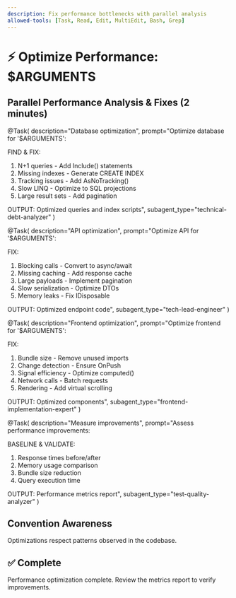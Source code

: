 ```yaml
---
description: Fix performance bottlenecks with parallel analysis
allowed-tools: [Task, Read, Edit, MultiEdit, Bash, Grep]
---
```


# ⚡ Optimize Performance: $ARGUMENTS

## Parallel Performance Analysis & Fixes (2 minutes)

@Task(
  description="Database optimization",
  prompt="Optimize database for '$ARGUMENTS':
  
  FIND & FIX:
  1. N+1 queries - Add Include() statements
  2. Missing indexes - Generate CREATE INDEX
  3. Tracking issues - Add AsNoTracking()
  4. Slow LINQ - Optimize to SQL projections
  5. Large result sets - Add pagination
  
  OUTPUT: Optimized queries and index scripts",
  subagent_type="technical-debt-analyzer"
)

@Task(
  description="API optimization",
  prompt="Optimize API for '$ARGUMENTS':
  
  FIX:
  1. Blocking calls - Convert to async/await
  2. Missing caching - Add response cache
  3. Large payloads - Implement pagination
  4. Slow serialization - Optimize DTOs
  5. Memory leaks - Fix IDisposable
  
  OUTPUT: Optimized endpoint code",
  subagent_type="tech-lead-engineer"
)

@Task(
  description="Frontend optimization",
  prompt="Optimize frontend for '$ARGUMENTS':
  
  FIX:
  1. Bundle size - Remove unused imports
  2. Change detection - Ensure OnPush
  3. Signal efficiency - Optimize computed()
  4. Network calls - Batch requests
  5. Rendering - Add virtual scrolling
  
  OUTPUT: Optimized components",
  subagent_type="frontend-implementation-expert"
)

@Task(
  description="Measure improvements",
  prompt="Assess performance improvements:
  
  BASELINE & VALIDATE:
  1. Response times before/after
  2. Memory usage comparison
  3. Bundle size reduction
  4. Query execution time
  
  OUTPUT: Performance metrics report",
  subagent_type="test-quality-analyzer"
)

## Convention Awareness

Optimizations respect patterns observed in the codebase.

## ✅ Complete
Performance optimization complete. Review the metrics report to verify improvements.